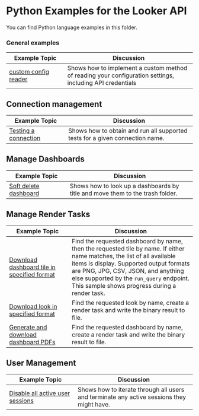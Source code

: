 # Python Examples for the Looker API

You can find Python language examples in this folder.

### General examples

|  &nbsp;&nbsp;Example&nbsp;Topic&nbsp;&nbsp; | Discussion |
| ------------- | ---------- |
| [custom config reader](custom_config_reader.py) | Shows how to implement a custom method of reading your configuration settings, including API credentials |

## Connection management
|  &nbsp;&nbsp;Example&nbsp;Topic&nbsp;&nbsp; | Discussion |
| ------------- | ---------- |
| [Testing a connection](test_connection.py) | Shows how to obtain and run all supported tests for a given connection name.|


## Manage Dashboards
|  &nbsp;&nbsp;Example&nbsp;Topic&nbsp;&nbsp; | Discussion |
| ------------- | ---------- |
| [Soft delete dashboard](soft_delete_dashboard.py)| Shows how to look up a dashboards by title and move them to the trash folder. |


## Manage Render Tasks
|  &nbsp;&nbsp;Example&nbsp;Topic&nbsp;&nbsp; | Discussion |
| ------------- | ---------- |
| [Download dashboard tile in specified format](download_tile.py) | Find the requested dashboard by name, then the requested tile by name. If either name matches, the list of all available items is display. Supported output formats are PNG, JPG, CSV, JSON, and anything else supported by the `run_query` endpoint. This sample shows progress during a render task. |
| [Download look in specified format](download_look.py) | Find the requested look by name, create a render task and write the binary result to file. |
| [Generate and download dashboard PDFs](download_dashboard_pdf.py) | Find the requested dashboard by name, create a render task and write the binary result to file. |

## User Management
|  &nbsp;&nbsp;Example&nbsp;Topic&nbsp;&nbsp; | Discussion |
| ------------- | ---------- |
| [Disable all active user sessions](logout_all_users.py) | Shows how to iterate through all users and terminate any active sessions they might have. |
